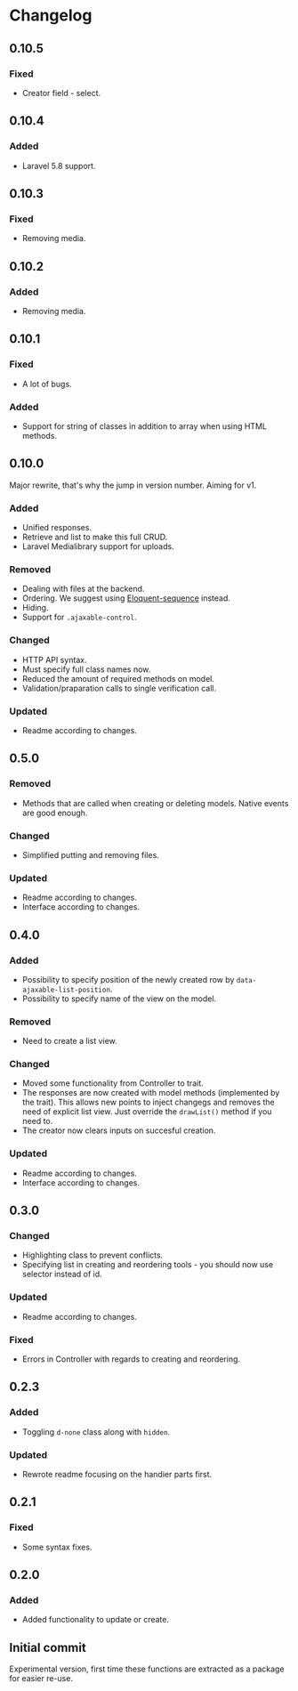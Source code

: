 # Changelog

## 0.10.5

### Fixed
- Creator field - select.

## 0.10.4

### Added
- Laravel 5.8 support.

## 0.10.3

### Fixed
- Removing media.

## 0.10.2

### Added
- Removing media.

## 0.10.1

### Fixed
- A lot of bugs.

### Added
- Support for string of classes in addition to array when using HTML methods.

## 0.10.0

Major rewrite, that's why the jump in version number. Aiming for v1.

### Added
- Unified responses.
- Retrieve and list to make this full CRUD.
- Laravel Medialibrary support for uploads.

### Removed
- Dealing with files at the backend.
- Ordering. We suggest using [Eloquent-sequence](https://github.com/highsolutions/eloquent-sequence) instead.
- Hiding.
- Support for `.ajaxable-control`.

### Changed
- HTTP API syntax.
- Must specify full class names now.
- Reduced the amount of required methods on model.
- Validation/praparation calls to single verification call.

### Updated
- Readme according to changes.


## 0.5.0

### Removed
- Methods that are called when creating or deleting models. Native events are good enough.

### Changed
- Simplified putting and removing files.

### Updated
- Readme according to changes.
- Interface according to changes.


## 0.4.0

### Added
- Possibility to specify position of the newly created row by `data-ajaxable-list-position`.
- Possibility to specify name of the view on the model.

### Removed
- Need to create a list view.

### Changed
- Moved some functionality from Controller to trait.
- The responses are now created with model methods (implemented by the trait). This allows new points to inject changegs and removes the need of explicit list view. Just override the `drawList()` method if you need to.
- The creator now clears inputs on succesful creation.

### Updated
- Readme according to changes.
- Interface according to changes.

## 0.3.0

### Changed
- Highlighting class to prevent conflicts.
- Specifying list in creating and reordering tools - you should now use selector instead of id.

### Updated
- Readme according to changes.

### Fixed
- Errors in Controller with regards to creating and reordering.

## 0.2.3

### Added
- Toggling `d-none` class along with `hidden`.

### Updated
- Rewrote readme focusing on the handier parts first.

## 0.2.1

### Fixed
- Some syntax fixes.

## 0.2.0

### Added
- Added functionality to update or create.

## Initial commit

Experimental version, first time these functions are extracted as a package for easier re-use.
